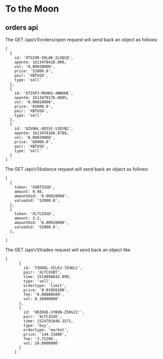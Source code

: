 # To the Moon

## orders api

The GET /api/v1/orders/open request will send back an object as follows:
```
[
  {
    id: 'OTGZ4R-5DLAK-2LOQCQ',
    opentm: 1613470428.006,
    vol: '0.00020000',
    price: '52000.0',
    pair: 'XBTUSD',
    type: 'sell' 
  },
  {
    id: 'O7ZXP3-MXHKG-4NWUHE',
    opentm: 1613470176.8885,
    vol: '0.00020000',
    price: '65000.0',
    pair: 'XBTUSD',
    type: 'sell'
  },
  {
    id: 'OZVQHL-OE55C-S3DYN2',
    opentm: 1613470166.8788,
    vol: '0.00020000',
    price: '60000.0',
    pair: 'XBTUSD',
    type: 'sell'
  }
]
```

The GET /api/v1/balance request will send back an object as follows:
```
[
  {
    token: 'XXBTZUSD',
    amount: 9.98,
    amountUsd: '0.00020000',
    valueUsd: '52000.0',
  },
  {
    token: 'XLTCZUSD',
    amount: 3.2,
    amountUsd: '0.00020000',
    valueUsd: '52000.0',
  },
  
]
```

The GET /api/v1/trades request will send back an object like
```
[
      {
        id: 'TXDOOL-3CLKJ-7GSKLC',
        pair: 'XLTCXXBT',
        time: 1519898642.899,
        type: 'sell',
        ordertype: 'limit',
        price: '0.01958100',
        fee: '0.00000509',
        vol: 0.10000000'
      },
      {
        id: 'ORZHUE-SYBVN-Z5KG22'',
        pair: 'XLTCZUSD',
        time: 1524701646.3571,
        type: 'buy',
        ordertype: 'market',
        price: '144.31000',
        fee: '3.75206',
        vol: 10.0000000'
      }
    ]
```
